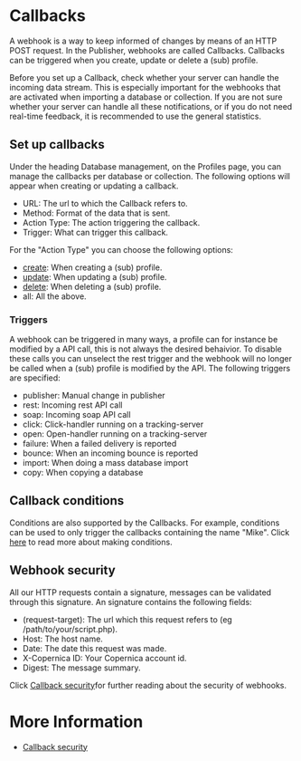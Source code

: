 # Callbacks
A webhook is a way to keep informed of changes by means of an HTTP POST request. In the Publisher, webhooks are called Callbacks. Callbacks can be triggered when you create, update or delete a (sub) profile.

Before you set up a Callback, check whether your server can handle the incoming data stream. This is especially important for the webhooks that are activated when importing a database or collection. If you are not sure whether your server can handle all these notifications, or if you do not need real-time feedback, it is recommended to use the general statistics.

## Set up callbacks
Under the heading Database management, on the Profiles page, you can manage the callbacks per database or collection. The following options will appear when creating or updating a callback.
* URL: The url to which the Callback refers to.
* Method: Format of the data that is sent.
* Action Type: The action triggering the callback.
* Trigger: What can trigger this callback.

For the "Action Type" you can choose the following options:
* [create](./callbacks-variables): When creating a (sub) profile.
* [update](./callbacks-variables): When updating a (sub) profile.
* [delete](./callbacks-variables): When deleting a (sub) profile.
* all: All the above.

### Triggers
A webhook can be triggered in many ways, a profile can for instance be modified by a API call, this is not always the desired behaivior. To disable these calls you can unselect the rest trigger and the webhook will no longer be called when a (sub) profile is modified by the API. The following triggers are specified:
*  publisher:    Manual change in publisher
*  rest:         Incoming rest API call
*  soap:         Incoming soap API call
*  click:        Click-handler running on a tracking-server
*  open:         Open-handler running on a tracking-server
*  failure:      When a failed delivery is reported
*  bounce:       When an incoming bounce is reported
*  import:       When doing a mass database import
*  copy:         When copying a database

## Callback conditions
Conditions are also supported by the Callbacks. For example, conditions can be used to only trigger the callbacks containing the name "Mike". Click [here](./selections-conditions-partcondition) to read more about making conditions.

## Webhook security
All our HTTP requests contain a signature, messages can be validated through this signature. An signature contains the following fields:
* (request-target): The url which this request refers to (eg /path/to/your/script.php).
* Host: The host name.
* Date: The date this request was made.
* X-Copernica ID: Your Copernica account id.
* Digest: The message summary.

Click [Callback security](./callbacks-security)for further reading about the security of webhooks.

# More Information
* [Callback security](./callbacks-security)

